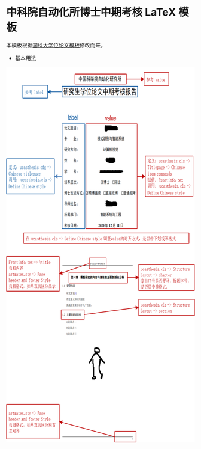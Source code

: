 # 中科院自动化所博士中期考核 LaTeX 模板

本模板根据[国科大学位论文模板](https://github.com/mohuangrui/ucasthesis)修改而来。

- 基本用法

<img src="/Img/Others/exam1.png" width = "800" height = "500" alt="封面设计" align=center />

<img src="/Img/Others/exam2.png" width = "800" height = "500" alt="页眉页脚设计" align=center />
